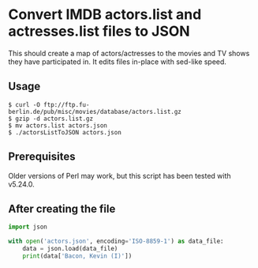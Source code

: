 # Convert IMDB actors.list and actresses.list files to JSON

This should create a map of actors/actresses to the movies and TV shows they
have participated in. It edits files in-place with sed-like speed.

## Usage
```
$ curl -O ftp://ftp.fu-berlin.de/pub/misc/movies/database/actors.list.gz
$ gzip -d actors.list.gz
$ mv actors.list actors.json
$ ./actorsListToJSON actors.json
```

## Prerequisites
Older versions of Perl may work, but this script has been tested with v5.24.0.

## After creating the file
```python
import json

with open('actors.json', encoding='ISO-8859-1') as data_file:
    data = json.load(data_file)
    print(data['Bacon, Kevin (I)'])
```
